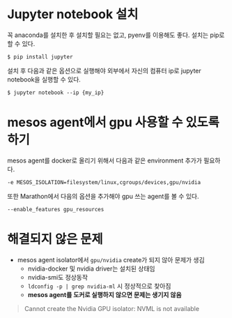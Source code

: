 # Jupyter notebook 설치

꼭 anaconda를 설치한 후 설치할 필요는 없고, pyenv를 이용해도 좋다.
설치는 pip로 할 수 있다.
```
$ pip install jupyter
```

설치 후 다음과 같은 옵션으로 실행해야 외부에서 자신의 컴퓨터 ip로 jupyter notebook을 실행할 수 있다.
```
$ jupyter notebook --ip {my_ip}
```

# mesos agent에서 gpu 사용할 수 있도록 하기

mesos agent를 docker로 올리기 위해서 다음과 같은 environment 추가가 필요하다.
```
-e MESOS_ISOLATION=filesystem/linux,cgroups/devices,gpu/nvidia
```

또한 Marathon에서 다음의 옵션을 추가해야 gpu 쓰는 agent를 볼 수 있다.
```
--enable_features gpu_resources
```

# 해결되지 않은 문제

* mesos agent  isolator에서 `gpu/nvidia` create가 되지 않아 문제가 생김
    * nvidia-docker 및 nvidia driver는 설치된 상태임
    * nvidia-smi도 정상동작
    * `ldconfig -p | grep nvidia-ml` 시 정상적으로 찾아짐
    * **mesos agent를 도커로 실행하지 않으면 문제는 생기지 않음**
> Cannot create the Nvidia GPU isolator: NVML is not available
